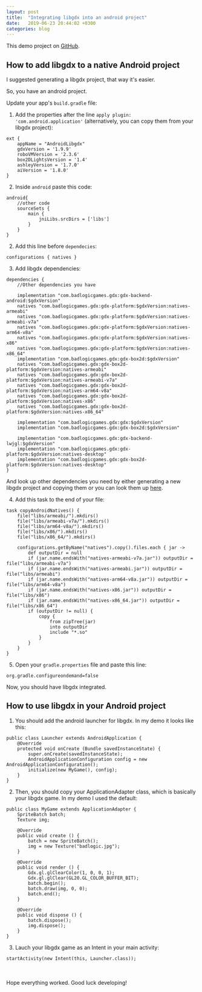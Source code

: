```yaml
---
layout: post
title:  "Integrating libgdx into an android project"
date:   2019-06-23 20:44:02 +0300
categories: blog
---
```


This demo project on [GitHub](https://github.com/IvanLudvig/android-libgdx-demo).

## How to add libgdx to a native Android project
I suggested generating a libgdx project, that way it's easier. 

So, you have an android project.

Update your app's `build.gradle` file: 

1. Add the properties after the line `apply plugin: 'com.android.application'` (alternatively, you can copy them from your libgdx project):

```
ext {
    appName = "AndroidLibgdx"
    gdxVersion = '1.9.9'
    roboVMVersion = '2.3.6'
    box2DLightsVersion = '1.4'
    ashleyVersion = '1.7.0'
    aiVersion = '1.8.0'
}

```
2. Inside `android` paste this code:

```
android{
	//other code
    sourceSets {
        main {
            jniLibs.srcDirs = ['libs']
        }
    }
}
```

2. Add this line before `dependecies`:

```
configurations { natives }
```
3. Add libgdx dependencies:

```
dependencies {
    //Other dependencies you have

    implementation "com.badlogicgames.gdx:gdx-backend-android:$gdxVersion"
    natives "com.badlogicgames.gdx:gdx-platform:$gdxVersion:natives-armeabi"
    natives "com.badlogicgames.gdx:gdx-platform:$gdxVersion:natives-armeabi-v7a"
    natives "com.badlogicgames.gdx:gdx-platform:$gdxVersion:natives-arm64-v8a"
    natives "com.badlogicgames.gdx:gdx-platform:$gdxVersion:natives-x86"
    natives "com.badlogicgames.gdx:gdx-platform:$gdxVersion:natives-x86_64"
    implementation "com.badlogicgames.gdx:gdx-box2d:$gdxVersion"
    natives "com.badlogicgames.gdx:gdx-box2d-platform:$gdxVersion:natives-armeabi"
    natives "com.badlogicgames.gdx:gdx-box2d-platform:$gdxVersion:natives-armeabi-v7a"
    natives "com.badlogicgames.gdx:gdx-box2d-platform:$gdxVersion:natives-arm64-v8a"
    natives "com.badlogicgames.gdx:gdx-box2d-platform:$gdxVersion:natives-x86"
    natives "com.badlogicgames.gdx:gdx-box2d-platform:$gdxVersion:natives-x86_64"

    implementation "com.badlogicgames.gdx:gdx:$gdxVersion"
    implementation "com.badlogicgames.gdx:gdx-box2d:$gdxVersion"

    implementation "com.badlogicgames.gdx:gdx-backend-lwjgl:$gdxVersion"
    implementation "com.badlogicgames.gdx:gdx-platform:$gdxVersion:natives-desktop"
    implementation "com.badlogicgames.gdx:gdx-box2d-platform:$gdxVersion:natives-desktop"
}
```

And look up other dependencies you need by either generating a new libgdx project and copying them or you can look them up [here](https://github.com/libgdx/libgdx/wiki/Dependency-management-with-Gradle).

4. Add this task to the end of your file:

```
task copyAndroidNatives() {
    file("libs/armeabi/").mkdirs()
    file("libs/armeabi-v7a/").mkdirs()
    file("libs/arm64-v8a/").mkdirs()
    file("libs/x86/").mkdirs()
    file("libs/x86_64/").mkdirs()

    configurations.getByName("natives").copy().files.each { jar ->
        def outputDir = null
        if (jar.name.endsWith("natives-armeabi-v7a.jar")) outputDir = file("libs/armeabi-v7a")
        if (jar.name.endsWith("natives-armeabi.jar")) outputDir = file("libs/armeabi")
        if (jar.name.endsWith("natives-arm64-v8a.jar")) outputDir = file("libs/arm64-v8a")
        if (jar.name.endsWith("natives-x86.jar")) outputDir = file("libs/x86")
        if (jar.name.endsWith("natives-x86_64.jar")) outputDir = file("libs/x86_64")
        if (outputDir != null) {
            copy {
                from zipTree(jar)
                into outputDir
                include "*.so"
            }
        }
    }
}
```

5. Open your `gradle.properties` file and paste this line:

```
org.gradle.configureondemand=false
```

Now, you should have libgdx integrated.

## How to use libgdx in your Android project

1. You should add the android launcher for libgdx. In my demo it looks like this: 

```
public class Launcher extends AndroidApplication {
    @Override
    protected void onCreate (Bundle savedInstanceState) {
        super.onCreate(savedInstanceState);
        AndroidApplicationConfiguration config = new AndroidApplicationConfiguration();
        initialize(new MyGame(), config);
    }
}
```
2. Then, you should copy your ApplicationAdapter class, which is basically your libgdx game. In my demo I used the default:

```
public class MyGame extends ApplicationAdapter {
    SpriteBatch batch;
    Texture img;

    @Override
    public void create () {
        batch = new SpriteBatch();
        img = new Texture("badlogic.jpg");
    }

    @Override
    public void render () {
        Gdx.gl.glClearColor(1, 0, 0, 1);
        Gdx.gl.glClear(GL20.GL_COLOR_BUFFER_BIT);
        batch.begin();
        batch.draw(img, 0, 0);
        batch.end();
    }

    @Override
    public void dispose () {
        batch.dispose();
        img.dispose();
    }
}
```
3. Lauch your libgdx game as an Intent in your main activity:

```
startActivity(new Intent(this, Launcher.class));
```
<br/><br/>
Hope everything worked. Good luck developing!